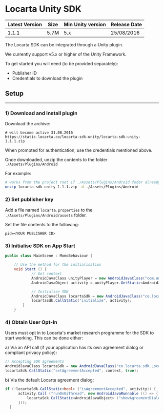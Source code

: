 # Locarta Unity SDK 


| Latest Version | Size | Min Unity version | Release Date
| ------------- |  ------------- | -------------  | ------------- 
| 1.1.1 | 5.7M | 5.x | 25/08/2016|

The Locarta SDK can be integrated through a Unity plugin. 

We currently support v5.x or higher of the Unity Framework.

To get started you will need (to be provided separately):
*  Publisher ID
*  Credentials to download the plugin  


## Setup
-------

### 1) Download and install plugin

Download the archive:

```
# will become active 31.08.2016
https://static.locarta.co/locarta-sdk-unity/locarta-sdk-unity-1.1.1.zip
```

When prompted for authentication, use the credentials mentioned above.

Once downloaded, unzip the contents to the folder `./Assets/Plugins/Android`

For example:

```sh
# works from the project root if ./Assets/Plugins/Android foder already exists
unzip locarta-sdk-unity-1.1.1.zip -d ./Assets/Plugins/Android
``` 


### 2) Set publisher key

Add a file named `locarta.properties` to the `./Assets/Plugins/Android/assets` folder.

Set the file contents to the following:

```
pid=<YOUR PUBLISHER ID>
```


### 3) Initialise SDK on App Start

```cs
public class MainScene : MonoBehaviour {

	// Use the method for the initialisation	
	void Start () {
    		// Get context
	   		AndroidJavaClass unityPlayer = new AndroidJavaClass("com.unity3d.player.UnityPlayer");
    		AndroidJavaObject activity = unityPlayer.GetStatic<AndroidJavaObject>("currentActivity");

    		// Initialize SDK
			AndroidJavaClass locartaSdk = new AndroidJavaClass("co.locarta.sdk.LocartaSdk");
			locartaSdk.CallStatic("initialize", activity);
		}
	}	
```


### 4) Obtain User Opt-In

Users must opt in to Locarta's market research programme for the SDK to start working. This can be done either:

a) Via an API call (if your application has its own agreement dialog or compliant privacy policy):

```cs
// Accepting SDK agreements 
AndroidJavaClass locartaSdk = new AndroidJavaClass("co.locarta.sdk.LocartaSdk");
locartaSdk.CallStatic("setAgreementAccepted", context, true);
```

b) Via the default Locarta agreement dialog:

```cs
if (!locartaSdk.CallStatic<bool> ("isAgreementAccepted", activity)) {
      activity.Call ("runOnUiThread", new AndroidJavaRunnable (() => { 
          locartaSdk.CallStatic<AndroidJavaObject> ("showAgreementDialog", activity);
      }));
  }
```



